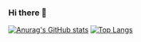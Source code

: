 ### Hi there 👋

[![Anurag's GitHub stats](https://github-readme-stats.vercel.app/api?username=karmaester&show_icons=true&bg_color=-90,fbfaf9,83b9f6,b0cff2)](https://github.com/anuraghazra/github-readme-stats)
[![Top Langs](https://github-readme-stats.vercel.app/api/top-langs/?username=karmaester&layout=compact&bg_color=-90,83b9f6,b0cff2,b0cff2,fbfaf9,fbfaf9,fbfaf9,fbfaf9,fbfaf9)](https://github.com/anuraghazra/github-readme-stats)

<!--
**karmaester/karmaester** is a ✨ _special_ ✨ repository because its `README.md` (this file) appears on your GitHub profile.

Here are some ideas to get you started:

- 🔭 I’m currently working on ...
- 🌱 I’m currently learning ...
- 👯 I’m looking to collaborate on ...
- 🤔 I’m looking for help with ...
- 💬 Ask me about ...
- 📫 How to reach me: ...
- 😄 Pronouns: ...
- ⚡ Fun fact: ...
-->
